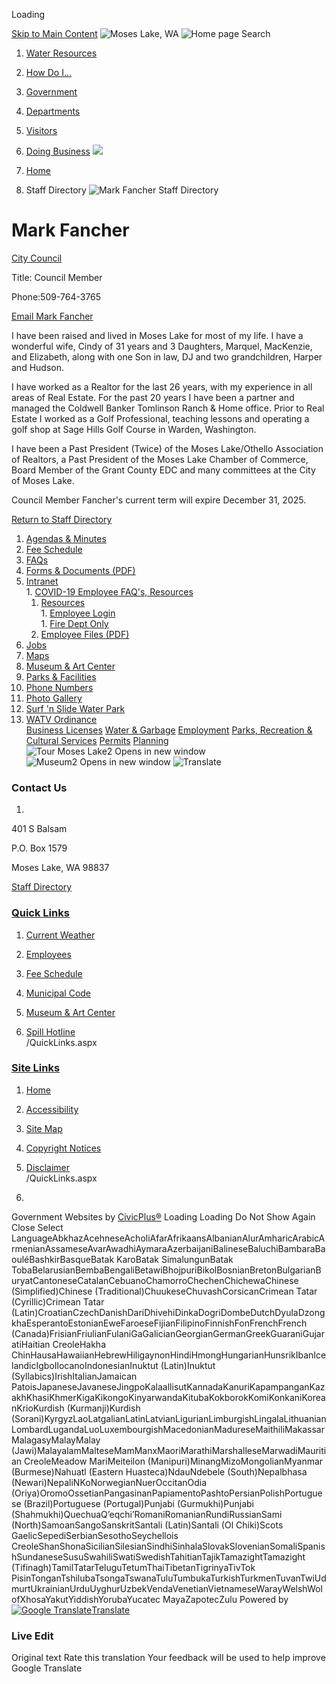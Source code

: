  

Loading

  [Skip to Main Content](https://www.cityofml.com/directory.aspx?EID=222/)   ![Moses Lake, WA](https://www.cityofml.com/ImageRepository/Document?documentID=10272)   ![Home page](https://www.cityofml.com/ImageRepository/Document?documentID=10271)  Search 

 1.  [Water Resources](https://cityofml.com/1078) 
 1.  [How Do I...](https://www.cityofml.com/31/How-Do-I) 
 1.  [Government](https://www.cityofml.com/27/Government) 
 1.  [Departments](https://www.cityofml.com/8/Departments) 
 1.  [Visitors](https://www.cityofml.com/9/Visitors) 
 1.  [Doing Business](https://www.cityofml.com/35/Doing-Business) 
  ![](https://www.cityofml.com/ImageRepository/Document?documentID=10268)  

 1.  [Home](https://www.cityofml.com) 
 1. Staff Directory
  ![Mark Fancher Staff Directory](https://www.cityofml.com/ImageRepository/Document?documentID=10553)  

# Mark Fancher

   [City Council](https://www.cityofml.com/Directory.aspx?DID=24) 

Title: Council Member

Phone:509-764-3765

 [Email Mark Fancher](mailto:mfancher@cityofml.com)  

I have been raised and lived in Moses Lake for most of my life. I have a wonderful wife, Cindy of 31 years and 3 Daughters, Marquel, MacKenzie, and Elizabeth, along with one Son in law, DJ and two grandchildren, Harper and Hudson.  

I have worked as a Realtor for the last 26 years, with my experience in all areas of Real Estate. For the past 20 years I have been a partner and managed the Coldwell Banker Tomlinson Ranch & Home office. Prior to Real Estate I worked as a Golf Professional, teaching lessons and operating a golf shop at Sage Hills Golf Course in Warden, Washington. 

I have been a Past President (Twice) of the Moses Lake/Othello Association of Realtors, a Past President of the Moses Lake Chamber of Commerce, Board Member of the Grant County EDC and many committees at the City of Moses Lake.  

Council Member Fancher's current term will expire December 31, 2025.

  

 [Return to Staff Directory](https://www.cityofml.com/Directory.aspx) 

 1.   [Agendas & Minutes](https://www.cityofml.com/AgendaCenter)  
 1.   [Fee Schedule](https://www.cityofml.com/DocumentCenter/View/4898)  
 1.   [FAQs](https://www.cityofml.com/faq.aspx)  
 1.   [Forms & Documents (PDF)](https://www.cityofml.com/DocumentCenter/Home/Index/46)  
 1.   [Intranet](https://www.cityofml.com/72/Intranet)  
    1.   [COVID-19 Employee FAQ's, Resources](https://www.cityofml.com/977/COVID-19-Employee-FAQs-Resources)  
       1.   [Resources](https://www.cityofml.com/978/Resources)  
    1.   [Employee Login](https://www.cityofml.com/340/Employee-Login)  
    1.   [Fire Dept Only](https://www.cityofml.com/593/Fire-Dept-Only)  
       1.   [Employee Files (PDF)](https://www.cityofml.com/DocumentCenter/Index/118)  
 1.   [Jobs](https://www.cityofml.com/566/Job-Opportunities)  
 1.   [Maps](https://www.cityofml.com/159/GIS-Mapping)  
 1.   [Museum & Art Center](https://www.cityofml.com/index.aspx?nid=484)  
 1.   [Parks & Facilities](https://www.cityofml.com/facilities)  
 1.   [Phone Numbers](https://www.cityofml.com/746/Phone-Numbers)  
 1.   [Photo Gallery](https://www.cityofml.com/gallery.aspx)  
 1.   [Surf 'n Slide Water Park](https://www.cityofml.com/394/Surf-n-Slide-Water-Park)  
 1.   [WATV Ordinance](https://www.cityofml.com/892/WATV-Ordinance)  
  [Business Licenses](https://www.cityofml.com/167/Business-License)   [Water & Garbage](https://www.cityofml.com/69)   [Employment](https://www.cityofml.com/566)   [Parks, Recreation & Cultural Services](https://www.cityofml.com/68/Parks-Recreation)   [Permits](https://www.cityofml.com/1050/Permits)   [Planning](https://www.cityofml.com/43/Planning)   ![Tour Moses Lake2 Opens in new window](https://www.cityofml.com/ImageRepository/Document?documentID=10532)   ![Museum2 Opens in new window](https://www.cityofml.com/ImageRepository/Document?documentID=10531)   ![Translate](https://www.cityofml.com/ImageRepository/Document?documentID=10289)  

### Contact Us

 1.    

401 S Balsam   

P.O. Box 1579   

Moses Lake, WA 98837   

 [Staff Directory](https://www.cityofml.com/directory.aspx)    

###  [Quick Links](https://www.cityofml.com/QuickLinks.aspx?CID=78) 

 1.  [Current Weather](https://www.wunderground.com/weather/us/wa/moses-lake)  
 1.  [Employees](https://sharepoint.cityofml.com)  
 1.  [Fee Schedule](https://www.cityofml.com/DocumentCenter/View/4898/2021-Fee-schedule)  

 1.  [Municipal Code](https://moseslake.municipal.codes)  
 1.  [Museum & Art Center](https://www.cityofml.com/484)  
 1.  [Spill Hotline](https://www.cityofml.com/572)  
 /QuickLinks.aspx 

###  [Site Links](https://www.cityofml.com/QuickLinks.aspx?CID=79) 

 1.  [Home](https://www.cityofml.com)  
 1.  [Accessibility](https://www.cityofml.com/accessibility)  
 1.  [Site Map](https://www.cityofml.com/sitemap)  
 1.  [Copyright Notices](https://www.cityofml.com/site/copyright)  
 1.  [Disclaimer](https://www.cityofml.com/990/Disclaimer)  
 /QuickLinks.aspx 

 1.    

 Government Websites by [CivicPlus®](https://connect.civicplus.com/referral)  Loading Loading Do Not Show Again Close Select LanguageAbkhazAcehneseAcholiAfarAfrikaansAlbanianAlurAmharicArabicArmenianAssameseAvarAwadhiAymaraAzerbaijaniBalineseBaluchiBambaraBaouléBashkirBasqueBatak KaroBatak SimalungunBatak TobaBelarusianBembaBengaliBetawiBhojpuriBikolBosnianBretonBulgarianBuryatCantoneseCatalanCebuanoChamorroChechenChichewaChinese (Simplified)Chinese (Traditional)ChuukeseChuvashCorsicanCrimean Tatar (Cyrillic)Crimean Tatar (Latin)CroatianCzechDanishDariDhivehiDinkaDogriDombeDutchDyulaDzongkhaEsperantoEstonianEweFaroeseFijianFilipinoFinnishFonFrenchFrench (Canada)FrisianFriulianFulaniGaGalicianGeorgianGermanGreekGuaraniGujaratiHaitian CreoleHakha ChinHausaHawaiianHebrewHiligaynonHindiHmongHungarianHunsrikIbanIcelandicIgboIlocanoIndonesianInuktut (Latin)Inuktut (Syllabics)IrishItalianJamaican PatoisJapaneseJavaneseJingpoKalaallisutKannadaKanuriKapampanganKazakhKhasiKhmerKigaKikongoKinyarwandaKitubaKokborokKomiKonkaniKoreanKrioKurdish (Kurmanji)Kurdish (Sorani)KyrgyzLaoLatgalianLatinLatvianLigurianLimburgishLingalaLithuanianLombardLugandaLuoLuxembourgishMacedonianMadureseMaithiliMakassarMalagasyMalayMalay (Jawi)MalayalamMalteseMamManxMaoriMarathiMarshalleseMarwadiMauritian CreoleMeadow MariMeiteilon (Manipuri)MinangMizoMongolianMyanmar (Burmese)Nahuatl (Eastern Huasteca)NdauNdebele (South)Nepalbhasa (Newari)NepaliNKoNorwegianNuerOccitanOdia (Oriya)OromoOssetianPangasinanPapiamentoPashtoPersianPolishPortuguese (Brazil)Portuguese (Portugal)Punjabi (Gurmukhi)Punjabi (Shahmukhi)QuechuaQʼeqchiʼRomaniRomanianRundiRussianSami (North)SamoanSangoSanskritSantali (Latin)Santali (Ol Chiki)Scots GaelicSepediSerbianSesothoSeychellois CreoleShanShonaSicilianSilesianSindhiSinhalaSlovakSlovenianSomaliSpanishSundaneseSusuSwahiliSwatiSwedishTahitianTajikTamazightTamazight (Tifinagh)TamilTatarTeluguTetumThaiTibetanTigrinyaTivTok PisinTonganTshilubaTsongaTswanaTuluTumbukaTurkishTurkmenTuvanTwiUdmurtUkrainianUrduUyghurUzbekVendaVenetianVietnameseWarayWelshWolofXhosaYakutYiddishYorubaYucatec MayaZapotecZulu Powered by  [![Google Translate](https://www.gstatic.com/images/branding/googlelogo/1x/googlelogo_color_42x16dp.png)Translate](https://translate.google.com)  

### Live Edit

 Original text Rate this translation Your feedback will be used to help improve Google Translate 